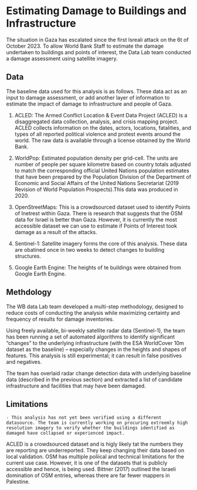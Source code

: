 # Estimating Damage to Buildings and Infrastructure

The situation in Gaza has escalated since the first Isreali attack on the 6t of October 2023. To allow World Bank Staff to estimate the damage undertaken to buildings and points of interest, the Data Lab team conducted a damage assessment using satellite imagery. 

## Data

The baseline data used for this analysis is as follows. These data act as an input to damage assessment, or add another layer of information to estimate the impact of damage to infrastructure and people of Gaza. 

1. ACLED: The Armed Conflict Location & Event Data Project (ACLED) is a disaggregated data collection, analysis, and crisis mapping project. ACLED collects information on the dates, actors, locations, fatalities, and types of all reported political violence and protest events around the world. The raw data is available through a license obtained by the World Bank. 

2. WorldPop: Estimated population density per grid-cell. The units are number of people per square kilometre based on country totals adjusted to match the corresponding official United Nations population estimates that have been prepared by the Population Division of the Department of Economic and Social Affairs of the United Nations Secretariat (2019 Revision of World Population Prospects).This data was produced in 2020. 

3. OpenStreetMaps: This is a crowdsourced dataset used to identify Points of Inetrest within Gaza. There is research that suggests that the OSM data for Israel is better than Gaza. However, it is currently the most accessible dataset we can use to estimate if Points of Interest took damage as a result of the attacks. 

4. Sentinel-1: Satellite imagery forms the core of this analysis. These data are obatined once in two weeks to detect changes to building structures. 

5. Google Earth Engine: The heights of te buildings were obtained from Google Earth Engine. 

## Methdology

The WB data Lab team developed a multi-step methodology, designed to reduce costs of conducting the analysis while maximizing certainty and frequency of results for damage inventories.  

Using freely available, bi-weekly satellite radar data (Sentinel-1), the team has been running a set of automated algorithms to identify significant “changes” to the underlying infrastructure (with the ESA WorldCover 10m dataset as the baseline) – especially changes in the heights and shapes of features. This analysis is still experimental; it can result in false positives and negatives.  

The team has overlaid radar change detection data with underlying baseline data (described in the previous section) and extracted a list of candidate infrastructure and facilities that may have been damaged. 


## Limitations

```{caution}
- This analysis has not yet been verified using a different datasource. The team is currently working on procuring extreemly high resolution imagery to verify whether the buildings identified as damaged have collapsed or experienced impact. 
```

ACLED is a crowdsourced dataset and is higly likely tat the numbers they are reporting are underreported. They keep changing their data based on local validation. OSM has multiple poliical and technical limitations for the current use case. However, it is one of the datasets that is publicly accessible and hence, is being used. Bittner (2017) outlined the Israeli domination of OSM entries, whereas there are far fewer mappers in Palestine. 